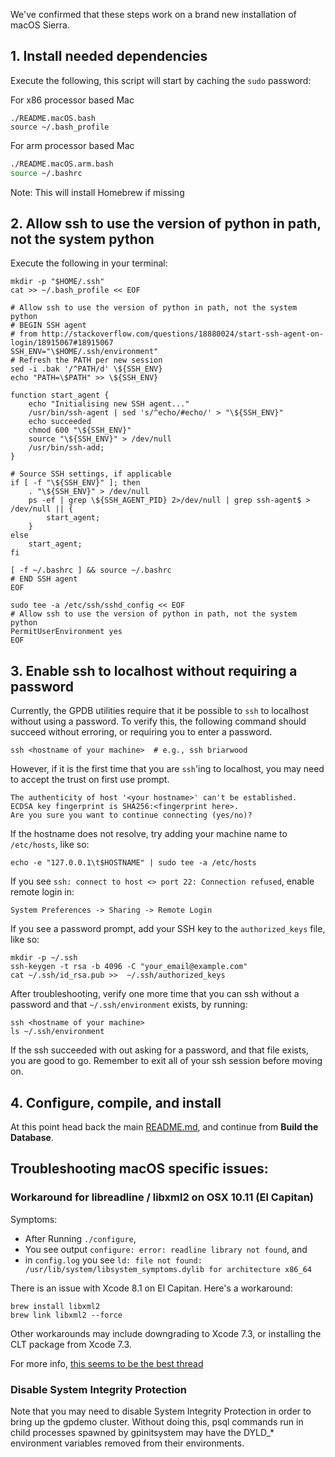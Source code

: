 We've confirmed that these steps work on a brand new installation of macOS
Sierra.

## 1. Install needed dependencies

Execute the following, this script will start by caching the `sudo` password:

For x86 processor based Mac
```
./README.macOS.bash
source ~/.bash_profile
```
For arm processor based Mac
```bash
./README.macOS.arm.bash
source ~/.bashrc
```
Note: This will install Homebrew if missing

## 2. Allow ssh to use the version of python in path, not the system python

Execute the following in your terminal:

```
mkdir -p "$HOME/.ssh"
cat >> ~/.bash_profile << EOF

# Allow ssh to use the version of python in path, not the system python
# BEGIN SSH agent
# from http://stackoverflow.com/questions/18880024/start-ssh-agent-on-login/18915067#18915067
SSH_ENV="\$HOME/.ssh/environment"
# Refresh the PATH per new session
sed -i .bak '/^PATH/d' \${SSH_ENV}
echo "PATH=\$PATH" >> \${SSH_ENV}

function start_agent {
    echo "Initialising new SSH agent..."
    /usr/bin/ssh-agent | sed 's/^echo/#echo/' > "\${SSH_ENV}"
    echo succeeded
    chmod 600 "\${SSH_ENV}"
    source "\${SSH_ENV}" > /dev/null
    /usr/bin/ssh-add;
}

# Source SSH settings, if applicable
if [ -f "\${SSH_ENV}" ]; then
    . "\${SSH_ENV}" > /dev/null
    ps -ef | grep \${SSH_AGENT_PID} 2>/dev/null | grep ssh-agent$ > /dev/null || {
        start_agent;
    }
else
    start_agent;
fi

[ -f ~/.bashrc ] && source ~/.bashrc
# END SSH agent
EOF

sudo tee -a /etc/ssh/sshd_config << EOF
# Allow ssh to use the version of python in path, not the system python
PermitUserEnvironment yes
EOF
```

## 3. Enable ssh to localhost without requiring a password

Currently, the GPDB utilities require that it be possible to `ssh` to localhost
without using a password.  To verify this, the following command should succeed
without erroring, or requiring you to enter a password.

```
ssh <hostname of your machine>  # e.g., ssh briarwood
```

However, if it is the first time that you are `ssh`'ing to localhost, you may
need to accept the trust on first use prompt.

```
The authenticity of host '<your hostname>' can't be established.
ECDSA key fingerprint is SHA256:<fingerprint here>.
Are you sure you want to continue connecting (yes/no)?
```

If the hostname does not resolve, try adding your machine name to `/etc/hosts`,
like so:

```
echo -e "127.0.0.1\t$HOSTNAME" | sudo tee -a /etc/hosts
```

If you see `ssh: connect to host <> port 22: Connection refused`, enable remote
login in:

```
System Preferences -> Sharing -> Remote Login
```

If you see a password prompt, add your SSH key to the `authorized_keys` file,
like so:

```
mkdir -p ~/.ssh
ssh-keygen -t rsa -b 4096 -C "your_email@example.com"
cat ~/.ssh/id_rsa.pub >>  ~/.ssh/authorized_keys
```

After troubleshooting,  verify one more time that you can ssh without a
password and that `~/.ssh/environment` exists, by running:

```
ssh <hostname of your machine> 
ls ~/.ssh/environment
```

If the ssh succeeded with out asking for a password, and that file exists, you
are good to go.  Remember to exit all of your ssh session before moving on.

## 4. Configure, compile, and install

At this point head back the main [README.md](./README.md#build-the-database),
and continue from __Build the Database__.

## Troubleshooting macOS specific issues: 

### Workaround for libreadline / libxml2 on OSX 10.11 (El Capitan)

Symptoms:
* After Running `./configure`,
* You see output
  `configure: error: readline library not found`, and
* in `config.log` you see
  `ld: file not found: /usr/lib/system/libsystem_symptoms.dylib for architecture x86_64`

There is an issue with Xcode 8.1 on El Capitan. Here's a workaround:

```
brew install libxml2
brew link libxml2 --force
```

Other workarounds may include downgrading to Xcode 7.3, or installing the CLT
package from Xcode 7.3.

For more info, [this seems to be the best thread](https://github.com/Homebrew/brew/issues/972)

### Disable System Integrity Protection

Note that you may need to disable System Integrity Protection in order to bring
up the gpdemo cluster. Without doing this, psql commands run in child processes
spawned by gpinitsystem may have the DYLD_* environment variables removed from
their environments.
